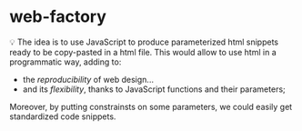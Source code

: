 # web-factory
:bulb: The idea is to use JavaScript to produce parameterized html snippets ready to be copy-pasted in a html file. 
This would allow to use html in a programmatic way, adding to:
* the *reproducibility* of web design...
* and its *flexibility*, thanks to JavaScript functions and their parameters;

Moreover, by putting constrainsts on some parameters, we could easily get standardized code snippets.
